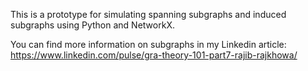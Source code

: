 
This is a prototype for simulating spanning subgraphs and induced subgraphs using Python and NetworkX.

You can find more information on subgraphs in my Linkedin article:
https://www.linkedin.com/pulse/gra-theory-101-part7-rajib-rajkhowa/
